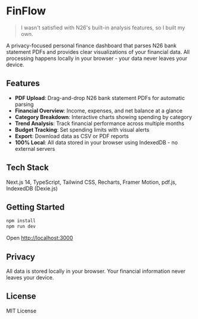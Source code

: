 # FinFlow

> I wasn't satisfied with N26's built-in analysis features, so I built my own.

A privacy-focused personal finance dashboard that parses N26 bank statement PDFs and provides clear visualizations of your financial data. All processing happens locally in your browser - your data never leaves your device.

## Features

- **PDF Upload**: Drag-and-drop N26 bank statement PDFs for automatic parsing
- **Financial Overview**: Income, expenses, and net balance at a glance
- **Category Breakdown**: Interactive charts showing spending by category
- **Trend Analysis**: Track financial performance across multiple months
- **Budget Tracking**: Set spending limits with visual alerts
- **Export**: Download data as CSV or PDF reports
- **100% Local**: All data stored in your browser using IndexedDB - no external servers

## Tech Stack

Next.js 14, TypeScript, Tailwind CSS, Recharts, Framer Motion, pdf.js, IndexedDB (Dexie.js)

## Getting Started

```bash
npm install
npm run dev
```

Open [http://localhost:3000](http://localhost:3000)

## Privacy

All data is stored locally in your browser. Your financial information never leaves your device.

## License

MIT License
